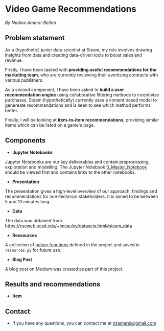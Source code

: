 # Video Game Recommendations


*By Nadine Amersi-Belton*

## Problem statement

As a (hypothetic) junior data scientist at Steam, my role involves drawing insights from data and creating data-driven tools to boost sales and revenue. 

Firstly, I have been tasked with **providing useful recommendations for the marketing team**, who are currently reviewing their avertising contracts with various publishers.

As a second component, I have been asked to **build a user recommendation engine** using collaborative filtering methods to incentivise purchases. Steam (hypothetically) currently uses a content based model to genereate recommendations and is keen to see which method performs better.

Finally, I will be looking at **item-to-item recommendations**, providing similar items which can be listed on a game's page.

## Components

* **Jupyter Notebooks**

Jupyter Notebooks are our key deliverables and contain preprocessing, exploration and modelling. The Jupyter Notebook [0_Master_Notebook](https://github.com/nadinezab/video-game-recs/blob/master/0_Master_Notebook.ipynb) should be viewed first and contains links to the other notebooks.

* **Presentation**

The presentation gives a high-level overview of our approach, findings and recommendations for non-technical stakeholders. It is aimed to be between 5 and 10 minutes long.

* **Data**

The data was obtained from https://cseweb.ucsd.edu/~jmcauley/datasets.html#steam_data

* **Ressources**

A collection of [helper functions](https://github.com/nadinezab/video-game-recs/blob/master/resources.py) defined in the project and saved in `resources.py` for future use.

* **Blog Post**

A blog post on Medium was created as part of this project.


## Results and recommendations

* **Item**


## Contact

* If you have any questions, you can contact me at nzamersi@gmail.com